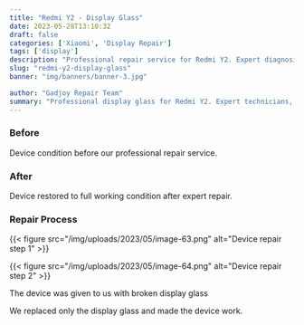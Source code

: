 ```yaml
---
title: "Redmi Y2 - Display Glass"
date: 2023-05-28T13:10:32
draft: false
categories: ['Xiaomi', 'Display Repair']
tags: ['display']
description: "Professional repair service for Redmi Y2. Expert diagnosis and quality repairs in Bangalore."
slug: "redmi-y2-display-glass"
banner: "img/banners/banner-3.jpg"

author: "Gadjoy Repair Team"
summary: "Professional display glass for Redmi Y2. Expert technicians, quality parts, warranty included."
---
```



### Before

Device condition before our professional repair service.

### After

Device restored to full working condition after expert repair.

### Repair Process

{{< figure src="/img/uploads/2023/05/image-63.png" alt="Device repair step 1" >}}

{{< figure src="/img/uploads/2023/05/image-64.png" alt="Device repair step 2" >}}


The device was given to us with broken display glass

We replaced only the display glass and made the device work.